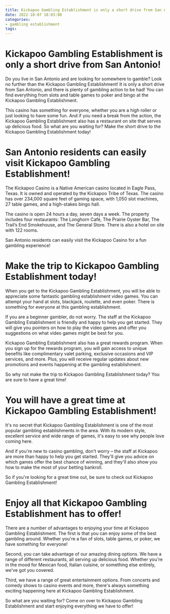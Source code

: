 ```yaml
---
title: Kickapoo Gambling Establishment is only a short drive from San Antonio!
date: 2022-10-07 18:03:08
categories:
- gambling establishment
tags:
---
```



#  Kickapoo Gambling Establishment is only a short drive from San Antonio!

Do you live in San Antonio and are looking for somewhere to gamble? Look no further than the Kickapoo Gambling Establishment! It is only a short drive from San Antonio, and there is plenty of gambling action to be had! You can find everything from slots and table games to poker and bingo at the Kickapoo Gambling Establishment.

This casino has something for everyone, whether you are a high roller or just looking to have some fun. And if you need a break from the action, the Kickapoo Gambling Establishment also has a restaurant on site that serves up delicious food. So what are you waiting for? Make the short drive to the Kickapoo Gambling Establishment today!

#  San Antonio residents can easily visit Kickapoo Gambling Establishment!

The Kickapoo Casino is a Native American casino located in Eagle Pass, Texas. It is owned and operated by the Kickapoo Tribe of Texas. The casino has over 234,000 square feet of gaming space, with 1,050 slot machines, 27 table games, and a high-stakes bingo hall.

The casino is open 24 hours a day, seven days a week. The property includes four restaurants: The Longhorn Café, The Prairie Oyster Bar, The Trail’s End Smokehouse, and The General Store. There is also a hotel on site with 122 rooms.

San Antonio residents can easily visit the Kickapoo Casino for a fun gambling experience!

#  Make the trip to Kickapoo Gambling Establishment today!

When you get to the Kickapoo Gambling Establishment, you will be able to appreciate some fantastic gambling establishment video games. You can attempt your hand at slots, blackjack, roulette, and even poker. There is something for everyone at this gambling establishment.

If you are a beginner gambler, do not worry. The staff at the Kickapoo Gambling Establishment is friendly and happy to help you get started. They will give you pointers on how to play the video games and offer you suggestions on what video games might be best for you.

Kickapoo Gambling Establishment also has a great rewards program. When you sign up for the rewards program, you will gain access to unique benefits like complimentary valet parking, exclusive occasions and VIP services, and more. Plus, you will receive regular updates about new promotions and events happening at the gambling establishment.

So why not make the trip to Kickapoo Gambling Establishment today? You are sure to have a great time!

#  You will have a great time at Kickapoo Gambling Establishment!

It's no secret that Kickapoo Gambling Establishment is one of the most popular gambling establishments in the area. With its modern style, excellent service and wide range of games, it's easy to see why people love coming here.

And if you're new to casino gambling, don't worry – the staff at Kickapoo are more than happy to help you get started. They'll give you advice on which games offer the best chance of winning, and they'll also show you how to make the most of your betting bankroll.

So if you're looking for a great time out, be sure to check out Kickapoo Gambling Establishment!

#  Enjoy all that Kickapoo Gambling Establishment has to offer!

There are a number of advantages to enjoying your time at Kickapoo Gambling Establishment. The first is that you can enjoy some of the best gambling around. Whether you're a fan of slots, table games, or poker, we have something for everyone!

Second, you can take advantage of our amazing dining options. We have a range of different restaurants, all serving up delicious food. Whether you're in the mood for Mexican food, Italian cuisine, or something else entirely, we've got you covered.

Third, we have a range of great entertainment options. From concerts and comedy shows to casino events and more, there's always something exciting happening here at Kickapoo Gambling Establishment.

So what are you waiting for? Come on over to Kickapoo Gambling Establishment and start enjoying everything we have to offer!